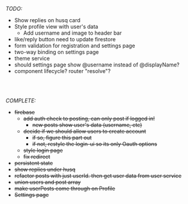 *TODO:*


- Show replies on husq card
- Style profile view with user's data
    - Add username and image to header bar
- like/reply button need to update firestore
- form validation for registration and settings page
- two-way binding on settings page
- theme service
- should settings page show @username instead of @displayName?
- component lifecycle? router "resolve"?
<br>
<br>

*COMPLETE:*
- ~~firebase~~
    - ~~add auth check to posting, can only post if logged in!~~
        - ~~new posts show user's data (username, etc)~~
    - ~~decide if we should allow users to create account~~
        - ~~if so, figure this part out~~
        - ~~if not, restyle the login-ui so its only Oauth options~~
    - ~~style login page~~
    - ~~fix redirect~~
- ~~persistent state~~
- ~~show replies under husq~~ 
- ~~refactor posts with just userId. then get user data from user service~~
- ~~union users and post array~~
- ~~make userPosts come through on Profile~~
- ~~Settings page~~